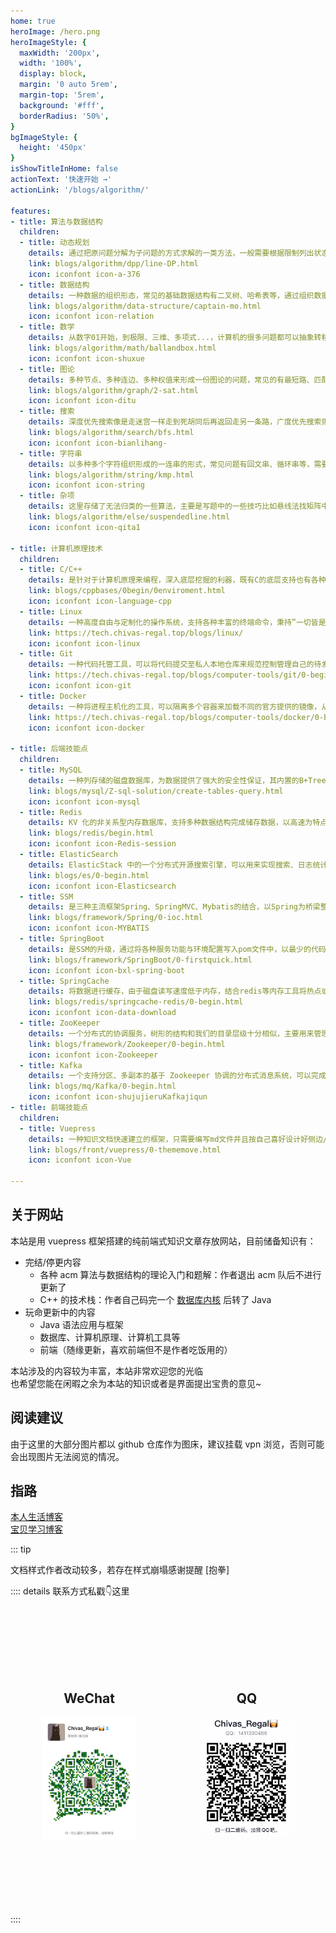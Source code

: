 ```yaml
---
home: true
heroImage: /hero.png
heroImageStyle: {
  maxWidth: '200px',
  width: '100%',
  display: block,
  margin: '0 auto 5rem',
  margin-top: '5rem',
  background: '#fff',
  borderRadius: '50%',
}
bgImageStyle: {
  height: '450px'
}
isShowTitleInHome: false
actionText: '快速开始 →'
actionLink: '/blogs/algorithm/'

features:
- title: 算法与数据结构
  children:
  - title: 动态规划
    details: 通过把原问题分解为子问题的方式求解的一类方法，一般需要根据限制列出状态，并通过一系列的决策（转移方程）将子阶段递推至父阶段
    link: blogs/algorithm/dpp/line-DP.html
    icon: iconfont icon-a-376
  - title: 数据结构
    details: 一种数据的组织形态，常见的基础数据结构有二叉树、哈希表等，通过组织数据来完成优化存储、优化读写等行为，作出数据结构常常需要合理的建模能力
    link: blogs/algorithm/data-structure/captain-mo.html
    icon: iconfont icon-relation
  - title: 数学
    details: 从数字01开始，到极限、三维、多项式...，计算机的很多问题都可以抽象转移成数学公式，通过对数学公式的一步步化简可以更精妙地看到问题的本质
    link: blogs/algorithm/math/ballandbox.html
    icon: iconfont icon-shuxue
  - title: 图论
    details: 多种节点、多种连边、多种权值来形成一份图论的问题，常见的有最短路、匹配、网络流等，对于每个节点将邻点的数据进行汇总可以得到总图的很多信息
    link: blogs/algorithm/graph/2-sat.html
    icon: iconfont icon-ditu
  - title: 搜索
    details: 深度优先搜索像是走迷宫一样走到死胡同后再返回走另一条路，广度优先搜索则类似水流的扩展，以多路并发开始，到找到终点为止，两者都是优雅的暴力
    link: blogs/algorithm/search/bfs.html
    icon: iconfont icon-bianlihang-
  - title: 字符串
    details: 以多种多个字符组织形成的一连串的形式，常见问题有回文串、循环串等，需要找到串与串的共同点来完成各种各样的匹配算法
    link: blogs/algorithm/string/kmp.html
    icon: iconfont icon-string
  - title: 杂项
    details: 这里存储了无法归类的一些算法，主要是写题中的一些技巧比如悬线法找矩阵中最大的同符号子矩阵这种，在杂项中也会存放一些黑科技算法
    link: blogs/algorithm/else/suspendedline.html
    icon: iconfont icon-qita1
    
- title: 计算机原理技术
  children:
  - title: C/C++
    details: 是针对于计算机原理来编程，深入底层挖掘的利器，既有C的底层支持也有各种便于开发的新特性语法糖，也是作者认真学习的第一份语言
    link: blogs/cppbases/0begin/0enviroment.html
    icon: iconfont icon-language-cpp
  - title: Linux
    details: 一种高度自由与定制化的操作系统，支持各种丰富的终端命令，秉持”一切皆是文件“原则也有更为快捷的文件配置方式，常用于服务器
    link: https://tech.chivas-regal.top/blogs/linux/
    icon: iconfont icon-linux
  - title: Git
    details: 一种代码托管工具，可以将代码提交至私人本地仓库来规范控制管理自己的待发布代码，也可以提交到远程仓库多人协作管理
    link: https://tech.chivas-regal.top/blogs/computer-tools/git/0-begin.html
    icon: iconfont icon-git
  - title: Docker
    details: 一种将进程主机化的工具，可以隔离多个容器来加载不同的官方提供的镜像，从而部署多个隔离开来的微型主机服务
    link: https://tech.chivas-regal.top/blogs/computer-tools/docker/0-begin.html
    icon: iconfont icon-docker

- title: 后端技能点
  children:
  - title: MySQL
    details: 一种列存储的磁盘数据库，为数据提供了强大的安全性保证，其内置的B+Tree也保证了读写的效率，且其提供的SQL语句可以实现复杂的逻辑功能
    link: blogs/mysql/Z-sql-solution/create-tables-query.html
    icon: iconfont icon-mysql
  - title: Redis
    details: KV 化的非关系型内存数据库，支持多种数据结构完成储存数据，以高速为特点作为缓存数据库与各种磁盘数据库相配合，在工程开发中十分常见
    link: blogs/redis/begin.html
    icon: iconfont icon-Redis-session
  - title: ElasticSearch
    details: ElasticStack 中的一个分布式开源搜索引擎，可以用来实现搜索、日志统计、分析、系统监控等功能，在很多企业内也负责一部分的数据存储
    link: blogs/es/0-begin.html
    icon: iconfont icon-Elasticsearch
  - title: SSM
    details: 是三种主流框架Spring、SpringMVC、Mybatis的结合，以Spring为桥梁整合出各种功能模块，是开发各种业务代码的基础框架
    link: blogs/framework/Spring/0-ioc.html
    icon: iconfont icon-MYBATIS
  - title: SpringBoot
    details: 是SSM的升级，通过将各种服务功能与环境配置写入pom文件中，以最少的代码开发出最完善的功能，也是当前时代最常用的Web应用开发框架
    link: blogs/framework/SpringBoot/0-firstquick.html
    icon: iconfont icon-bxl-spring-boot
  - title: SpringCache
    details: 将数据进行缓存，由于磁盘读写速度低于内存，结合redis等内存工具将热点或者最近访问的数据提到缓存中，可以大大提高读数据的效率
    link: blogs/redis/springcache-redis/0-begin.html
    icon: iconfont icon-data-download
  - title: ZooKeeper
    details: 一个分布式的协调服务，树形的结构和我们的目录层级十分相似，主要用来管理分布式系统中的数据、配置，或者是搭建分布式集群，构建分布式锁等
    link: blogs/framework/Zookeeper/0-begin.html
    icon: iconfont icon-Zookeeper
  - title: Kafka
    details: 一个支持分区、多副本的基于 Zookeeper 协调的分布式消息系统，可以完成海量消息的收发，在 MQ 流派中属于重 topic 的一类
    link: blogs/mq/Kafka/0-begin.html
    icon: iconfont icon-shujujieruKafkajiqun
- title: 前端技能点
  children:
  - title: Vuepress
    details: 一种知识文档快速建立的框架，只需要编写md文件并且按自己喜好设计好侧边/顶栏的json后便可自动解析为文档网站，辅以强大多样的插件支持
    link: blogs/front/vuepress/0-thememove.html
    icon: iconfont icon-Vue

---
```


## 关于网站

本站是用 vuepress 框架搭建的纯前端式知识文章存放网站，目前储备知识有：
- 完结/停更内容
  - 各种 acm 算法与数据结构的理论入门和题解：作者退出 acm 队后不进行更新了
  - C++ 的技术栈：作者自己码完一个 [数据库内核](https://github.com/Chivas-Regal/cloudCodingDB) 后转了 Java
- 玩命更新中的内容
  - Java 语法应用与框架
  - 数据库、计算机原理、计算机工具等
  - 前端（随缘更新，喜欢前端但不是作者吃饭用的）

本站涉及的内容较为丰富，本站非常欢迎您的光临  
也希望您能在闲暇之余为本站的知识或者是界面提出宝贵的意见~  

## 阅读建议

由于这里的大部分图片都以 github 仓库作为图床，建议挂载 vpn 浏览，否则可能会出现图片无法阅览的情况。

## 指路

[本人生活博客](https://blog.chivas-regal.top)  
[宝贝学习博客](https://demooo.top)

::: tip

文档样式作者改动较多，若存在样式崩塌感谢提醒 [抱拳]

:::: details 联系方式私戳👇这里   

<br>
<br>
<br>

<div style="width: 100%; display: flex; justify-content: center;">
<div style="width: 30%; margin: 10%;">
  <h2 align="center">WeChat</h2>  
  <img src="./.vuepress/public/person_wechat.png" style="width: 100%;"/> 
</div>
<div style="width: 30%; margin: 10%;">   
  <h2 align="center">QQ</h2>  
  <img src="./.vuepress/public/qq.png" style="width: 100%;"/>
</div>
</div>
<br>
<br>
<br>

::::